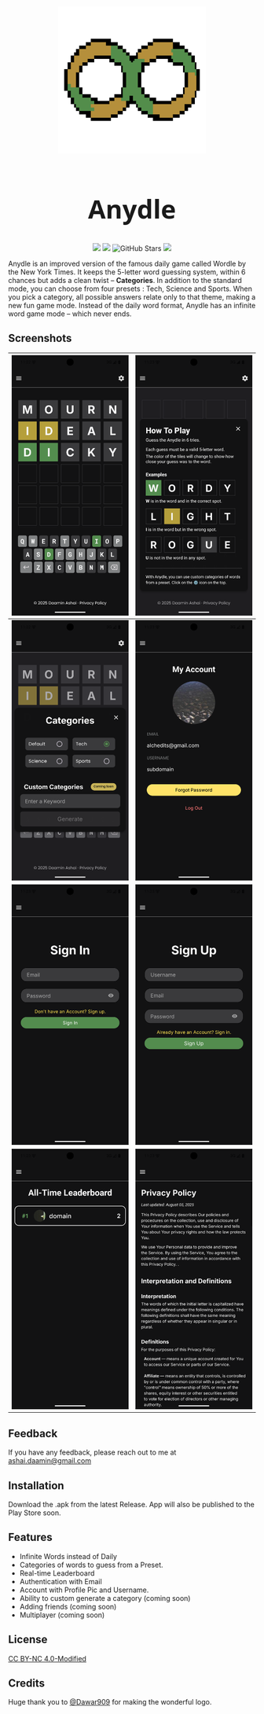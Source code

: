 <p align="center">
  <img src="assets/branding/logo.png" height="300px">
</p>
<h1 align="center" style="font-size: 52px; font-family: 'system-ui';"> Anydle </h1>
<p align="center">
 <img src ="https://img.shields.io/badge/License-CC%20BY--NC%204.0--Modified-blue.svg">
 <img src ="https://img.shields.io/badge/version-1.0.0-green.svg">
 <img src="https://img.shields.io/github/stars/daamin909/anydle?style=social?color" alt="GitHub Stars">
 <!-- <img src ="https://img.shields.io/github/deployments/daamin909/anydle/production?color=purple"> -->
 <img src ="https://hackatime-badge.hackclub.com/U07GLQY6UN4/anydle?color=red&label=Time%20Spent">
</p>

Anydle is an improved version of the famous daily game called Wordle by the New York Times. It keeps the 5-letter word guessing system, within 6 chances but adds a clean twist – **Categories**. In addition to the standard mode, you can choose from four presets : Tech, Science and Sports. When you pick a category, all possible answers relate only to that theme, making a new fun game mode. Instead of the daily word format, Anydle has an infinite word game mode – which never ends.

<!--
## Demo

Insert gif or link to demo -->

## Screenshots

| ![Screenshot 1](assets/readme/1.png) | ![Screenshot 8](assets/readme/8.png) |
| ------------------------------------ | ------------------------------------ |
| ![Screenshot 2](assets/readme/2.png) | ![Screenshot 4](assets/readme/4.png) |
| ![Screenshot 7](assets/readme/7.png) | ![Screenshot 6](assets/readme/6.png) |
| ![Screenshot 3](assets/readme/3.png) | ![Screenshot 5](assets/readme/5.png) |

## Feedback

If you have any feedback, please reach out to me at ashai.daamin@gmail.com

## Installation

Download the .apk from the latest Release.
App will also be published to the Play Store soon.

## Features

- Infinite Words instead of Daily
- Categories of words to guess from a Preset.
- Real-time Leaderboard
- Authentication with Email
- Account with Profile Pic and Username.
- Ability to custom generate a category (coming soon)
- Adding friends (coming soon)
- Multiplayer (coming soon)

## License

[CC BY-NC 4.0-Modified](https://creativecommons.org/licenses/by-nc/4.0/legalcode)

## Credits
Huge thank you to [@Dawar909](http://github.com/dawar909) for making the wonderful logo.
